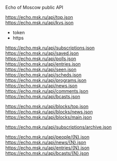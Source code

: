 Echo of Moscow public API

https://echo.msk.ru/api/top.json  
https://echo.msk.ru/api/kvs.json  
  - token  
  - https  

https://echo.msk.ru/api/subscriptions.json  
https://echo.msk.ru/api/saved.json  
https://echo.msk.ru/api/polls.json  
https://echo.msk.ru/api/entries.json  
https://echo.msk.ru/api/seen.json  
https://echo.msk.ru/api/scheds.json  
https://echo.msk.ru/api/programs.json  
https://echo.msk.ru/api/news.json  
https://echo.msk.ru/api/comments.json  
https://echo.msk.ru/api/bcasts.json  

https://echo.msk.ru/api/blocks/top.json  
https://echo.msk.ru/api/blocks/news.json  
https://echo.msk.ru/api/blocks/main.json  

https://echo.msk.ru/api/subscriptions/archive.json  

https://echo.msk.ru/api/people/{N}.json  
https://echo.msk.ru/api/news/{N}.json  
https://echo.msk.ru/api/entries/{N}.json  
https://echo.msk.ru/api/bcasts/{N}.json  


